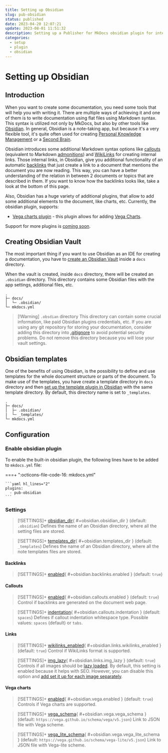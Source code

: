 ```yaml
---
title: Setting up Obsidian
slug: pub-obsidian
status: published
date: 2023-04-20 12:07:21
update: 2023-08-01 11:51:32
description: Setting up a Publisher for MkDocs obsidian plugin for integration with an Obsidian note taking tool
categories:
  - setup
  - plugin
  - obsidian
---
```


# Setting up Obsidian

## Introduction

When you want to create some documentation, you need some tools that will help you with writing it. There are multiple ways of achieving it and one of them is to write documentation using flat files using Markdown syntax. This syntax is utilized not only by MkDocs, but also by other tools like [Obsidian](https://obsidian.md). In general, Obsidian is a note-taking app, but because it's a very flexible tool, it's quite often used for creating [Personal Knowledge Management](https://en.wikipedia.org/wiki/Personal_knowledge_management) or a [Second Brain](https://www.buildingasecondbrain.com).

Obsidian introduces some additional Markdown syntax options like [callouts](https://help.obsidian.md/Editing+and+formatting/Callouts) (equivalent to Markdown [admonitions](https://squidfunk.github.io/mkdocs-material/reference/admonitions/)) and [WikiLinks](https://en.wikipedia.org/wiki/Help:Link) for creating internal links. Those internal links, in Obsidian, give you additional functionality of an automatic [backlinks](https://help.obsidian.md/Plugins/Backlinks) that just create a link to a document that mentions the document you are now reading. This way, you can have a better understanding of the relation in between 2 documents or topics that are described in them. If you want to know how the backlinks looks like, take a look at the bottom of this page.

Also, Obsidian has a huge variety of additional plugins, that allow to add some additional elements to the document, like charts, etc. Currently, the obsidian plugin, supports:

- [Vega charts plugin](https://github.com/Justin-J-K/obsidian-vega) - this plugin allows for adding [Vega Charts](https://vega.github.io/vega/).

Support for more plugins is [coming soon](../05_dev/other/02_backlog.md).

## Creating Obsidian Vault

The most important thing if you want to use Obsidian as an IDE for creating a documentation, you have to [create an Obsidian Vault](https://help.obsidian.md/Getting+started/Create+a+vault) inside a `docs` directory.

When the vault is created, inside `docs` directory, there will be created an `.obsidian` directory. This directory contains some Obsidian files with the app settings, additional files, etc.

```commandline hl_lines="2-3"
.
├─ docs/
│  └─ .obsidian/
└─ mkdocs.yml
```

> [!Warning] `.obsdian` directory
> This directory can contain some crucial information, like paid Obsidian plugins credentials, etc. If you are using any git repository for storing your documentation, consider adding this directory into [.gitignore](https://git-scm.com/docs/gitignore) to avoid potential security problems.
> Do not remove this directory because you will lose your vault settings.

## Obsidian templates

One of the benefits of using Obsidian, is the possibility to define and use templates for the whole document structure or parts of the document. To make use of the templates, you have create a template directory in `docs` directory and then [set up the template plugin in Obsidian](https://help.obsidian.md/Plugins/Templates) with the same template directory. By default, this directory name is set to `_templates`.

```commandline hl_lines="2-3"
.
├─ docs/
│  ├─ .obsidian/
|  └─ _templates/
└─ mkdocs.yml
```

## Configuration

### Enable obsidian plugin

To enable the built-in obsidian plugin, the following lines have to be added to `mkdocs.yml` file:

===+ ":octicons-file-code-16: mkdocs.yml"

    ```yaml hl_lines="2"
    plugins:
      - pub-obsidian
    ```

### Settings

> [!SETTINGS]+ [obsidian_dir](#+obsidian.obsidian_dir){ #+obsidian.obsidian_dir } (default: `.obsidian`)
> Defines the name of an Obsidian directory, where all the setting files are stored.

> [!SETTINGS]+ [templates_dir](#+obsidian.templates_dir){ #+obsidian.templates_dir } (default: `_templates`)
> Defines the name of an Obsidian directory, where all the note templates files are stored.

#### Backlinks

> [!SETTINGS]+ [enabled](#+obsidian.backlinks.enabled){ #+obsidian.backlinks.enabled } (default: `true`)
>

#### Callouts

> [!SETTINGS]+ [enabled](#+obsidian.callouts.enabled){ #+obsidian.callouts.enabled } (default: `true`)
> Control if backlinks are generated on the document web page.

> [!SETTINGS]+ [indentation](#+obsidian.callouts.indentation){ #+obsidian.callouts.indentation } (default: `spaces`)
> Defines if callout indentation whitespace type. Possible values: `spaces` (default) or `tabs`.

#### Links

> [!SETTINGS]+ [wikilinks_enabled](#+obsidian.links.wikilinks_enabled){ #+obsidian.links.wikilinks_enabled } (default: `true`)
> Control if WikiLinks format is supported.

> [!SETTINGS]+ [img_lazy](#+obsidian.links.img_lazy){ #+obsidian.links.img_lazy } (default: `true`)
> Controls if all images should be [lazy loaded](https://developer.mozilla.org/en-US/docs/Web/Performance/Lazy_loading). By default, this setting is enabled because it helps with SEO. However, you can disable this option and [add set it up for each image separately](https://squidfunk.github.io/mkdocs-material/reference/images/?h=image#image-lazy-loading).

#### Vega charts

> [!SETTINGS]+ [enabled](#+obsidian.vega.enabled){ #+obsidian.vega.enabled } (default: `true`)
> Controls if Vega charts are supported.

> [!SETTINGS]+ [vega_schema](#+obsidian.vega.vega_schema){ #+obsidian.vega.vega_schema } (default: `https://vega.github.io/schema/vega/v5.json`)
> Link to JSON file with Vega scheme.

> [!SETTINGS]+ [vega_lite_schema](#+obsidian.vega.vega_lite_schema){ #+obsidian.vega.vega_lite_schema } (default: `https://vega.github.io/schema/vega-lite/v5.json`)
> Link to JSON file with Vega-lite scheme.
